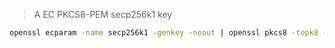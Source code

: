 > A EC PKCS8-PEM secp256k1 key

```sh
openssl ecparam -name secp256k1 -genkey -noout | openssl pkcs8 -topk8 -nocrypt -out key
```